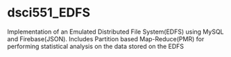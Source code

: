 # dsci551_EDFS
Implementation of an Emulated Distributed File System(EDFS) using MySQL and Firebase(JSON). Includes Partition based Map-Reduce(PMR) for performing statistical analysis on the data stored on the EDFS
